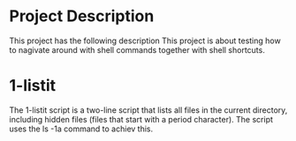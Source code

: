 # Project Description

This project has the following description
This project is about testing how to nagivate around with shell commands together with shell shortcuts.

# 1-listit

The 1-listit script is a two-line script that lists all files in the current directory, including hidden files (files that start with a period character). The script uses the ls -1a command to achiev this.
